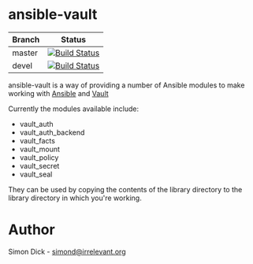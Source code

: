 ansible-vault
=============

Branch | Status
-------|-------
master | [![Build Status](https://travis-ci.org/sidick/ansible_vault.svg?branch=master)](https://travis-ci.org/sidick/ansible_vault) | [![Code Issues](https://www.quantifiedcode.com/api/v1/project/d9069ae56d9e4dd890ba6046345530a9/snapshot/origin:devel:HEAD/badge.svg)](https://www.quantifiedcode.com/app/project/d9069ae56d9e4dd890ba6046345530a9)
devel | [![Build Status](https://travis-ci.org/sidick/ansible_vault.svg?branch=master)](https://travis-ci.org/sidick/ansible_vault) | [![Code Issues](https://www.quantifiedcode.com/api/v1/project/d9069ae56d9e4dd890ba6046345530a9/snapshot/origin:master:HEAD/badge.svg)](https://www.quantifiedcode.com/app/project/d9069ae56d9e4dd890ba6046345530a9)

ansible-vault is a way of providing a number of Ansible modules to make working
with [Ansible] and [Vault]

Currently the modules available include:

* vault_auth
* vault_auth_backend
* vault_facts
* vault_mount
* vault_policy
* vault_secret
* vault_seal

They can be used by copying the contents of the library directory to the library
directory in which you're working.

Author
======
Simon Dick - <simond@irrelevant.org>

[Ansible]: https://www.ansible.com/ "Automation For Everyone"
[Vault]: https://www.vaultproject.io/ "A tool for managing secrets"
